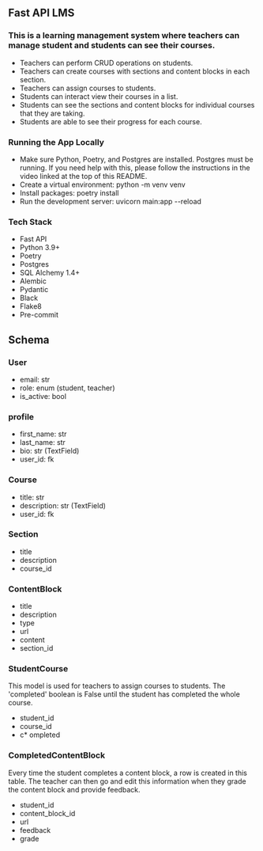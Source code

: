 ## Fast API LMS

### This is a learning management system where teachers can manage student and students can see their courses.
* Teachers can perform CRUD operations on students.
* Teachers can create courses with sections and content blocks in each section.
* Teachers can assign courses to students.
* Students can interact view their courses in a list.
* Students can see the sections and content blocks for individual courses that they are taking.
* Students are able to see their progress for each course.


### Running the App Locally

* Make sure Python, Poetry, and Postgres are installed. Postgres must be running. If you need help with this,       please follow the instructions in the video linked at the top of this README.
* Create a virtual environment: python -m venv venv
* Install packages: poetry install
* Run the development server: uvicorn main:app --reload

### Tech Stack

* Fast API
* Python 3.9+
* Poetry
* Postgres
* SQL Alchemy 1.4+
* Alembic
* Pydantic
* Black
* Flake8
* Pre-commit

## Schema

### User

* email: str
* role: enum (student, teacher)
* is_active: bool

### profile
* first_name: str
* last_name: str
* bio: str (TextField)
* user_id: fk


### Course

* title: str
* description: str (TextField)
* user_id: fk

### Section

* title
* description
* course_id


### ContentBlock

* title
* description
* type
* url
* content
* section_id

### StudentCourse

This model is used for teachers to assign courses to students. The 'completed' boolean is False until the student has completed the whole course.

* student_id
* course_id
* c* ompleted

### CompletedContentBlock

Every time the student completes a content block, a row is created in this table. The teacher can then go and edit this information when they grade the content block and provide feedback.

* student_id
* content_block_id
* url
* feedback
* grade
